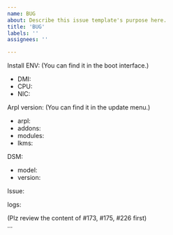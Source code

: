```yaml
---
name: BUG
about: Describe this issue template's purpose here.
title: 'BUG'
labels: ''
assignees: ''

---
```


Install ENV: (You can find it in the boot interface.)  
 * DMI:  
 * CPU:  
 * NIC:  

Arpl version: (You can find it in the update menu.)  
 * arpl:  
 * addons:  
 * modules:  
 * lkms:  

DSM: 
 * model:  
 * version:  

Issue:  

logs:  

(Plz review the content of #173, #175, #226 first)  
...

